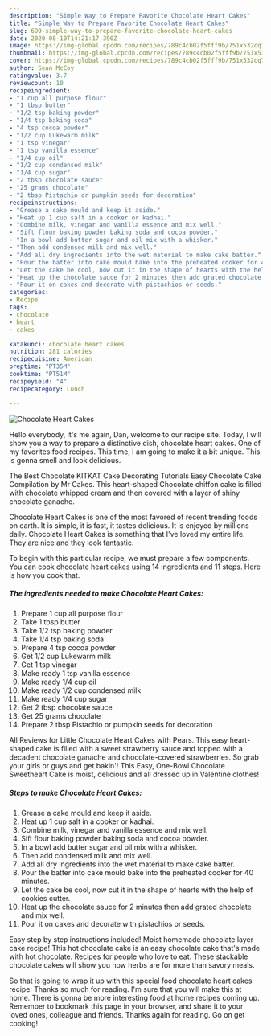 ```yaml
---
description: "Simple Way to Prepare Favorite Chocolate Heart Cakes"
title: "Simple Way to Prepare Favorite Chocolate Heart Cakes"
slug: 699-simple-way-to-prepare-favorite-chocolate-heart-cakes
date: 2020-08-10T14:21:17.390Z
image: https://img-global.cpcdn.com/recipes/789c4cb02f5fff9b/751x532cq70/chocolate-heart-cakes-recipe-main-photo.jpg
thumbnail: https://img-global.cpcdn.com/recipes/789c4cb02f5fff9b/751x532cq70/chocolate-heart-cakes-recipe-main-photo.jpg
cover: https://img-global.cpcdn.com/recipes/789c4cb02f5fff9b/751x532cq70/chocolate-heart-cakes-recipe-main-photo.jpg
author: Sean McCoy
ratingvalue: 3.7
reviewcount: 10
recipeingredient:
- "1 cup all purpose flour"
- "1 tbsp butter"
- "1/2 tsp baking powder"
- "1/4 tsp baking soda"
- "4 tsp cocoa powder"
- "1/2 cup Lukewarm milk"
- "1 tsp vinegar"
- "1 tsp vanilla essence"
- "1/4 cup oil"
- "1/2 cup condensed milk"
- "1/4 cup sugar"
- "2 tbsp chocolate sauce"
- "25 grams chocolate"
- "2 tbsp Pistachio or pumpkin seeds for decoration"
recipeinstructions:
- "Grease a cake mould and keep it aside."
- "Heat up 1 cup salt in a cooker or kadhai."
- "Combine milk, vinegar and vanilla essence and mix well."
- "Sift flour baking powder baking soda and cocoa powder."
- "In a bowl add butter sugar and oil mix with a whisker."
- "Then add condensed milk and mix well."
- "Add all dry ingredients into the wet material to make cake batter."
- "Pour the batter into cake mould bake into the preheated cooker for 40 minutes."
- "Let the cake be cool, now cut it in the shape of hearts with the help of cookies cutter."
- "Heat up the chocolate sauce for 2 minutes then add grated chocolate and mix well."
- "Pour it on cakes and decorate with pistachios or seeds."
categories:
- Recipe
tags:
- chocolate
- heart
- cakes

katakunci: chocolate heart cakes 
nutrition: 281 calories
recipecuisine: American
preptime: "PT35M"
cooktime: "PT51M"
recipeyield: "4"
recipecategory: Lunch

---
```



![Chocolate Heart Cakes](https://img-global.cpcdn.com/recipes/789c4cb02f5fff9b/751x532cq70/chocolate-heart-cakes-recipe-main-photo.jpg)

Hello everybody, it's me again, Dan, welcome to our recipe site. Today, I will show you a way to prepare a distinctive dish, chocolate heart cakes. One of my favorites food recipes. This time, I am going to make it a bit unique. This is gonna smell and look delicious.

The Best Chocolate KITKAT Cake Decorating Tutorials Easy Chocolate Cake Compilation by Mr Cakes. This heart-shaped Chocolate chiffon cake is filled with chocolate whipped cream and then covered with a layer of shiny chocolate ganache.

Chocolate Heart Cakes is one of the most favored of recent trending foods on earth. It is simple, it is fast, it tastes delicious. It is enjoyed by millions daily. Chocolate Heart Cakes is something that I've loved my entire life. They are nice and they look fantastic.


To begin with this particular recipe, we must prepare a few components. You can cook chocolate heart cakes using 14 ingredients and 11 steps. Here is how you cook that.

<!--inarticleads1-->

##### The ingredients needed to make Chocolate Heart Cakes:

1. Prepare 1 cup all purpose flour
1. Take 1 tbsp butter
1. Take 1/2 tsp baking powder
1. Take 1/4 tsp baking soda
1. Prepare 4 tsp cocoa powder
1. Get 1/2 cup Lukewarm milk
1. Get 1 tsp vinegar
1. Make ready 1 tsp vanilla essence
1. Make ready 1/4 cup oil
1. Make ready 1/2 cup condensed milk
1. Make ready 1/4 cup sugar
1. Get 2 tbsp chocolate sauce
1. Get 25 grams chocolate
1. Prepare 2 tbsp Pistachio or pumpkin seeds for decoration


All Reviews for Little Chocolate Heart Cakes with Pears. This easy heart-shaped cake is filled with a sweet strawberry sauce and topped with a decadent chocolate ganache and chocolate-covered strawberries. So grab your girls or guys and get bakin&#39;! This Easy, One-Bowl Chocolate Sweetheart Cake is moist, delicious and all dressed up in Valentine clothes! 

<!--inarticleads2-->

##### Steps to make Chocolate Heart Cakes:

1. Grease a cake mould and keep it aside.
1. Heat up 1 cup salt in a cooker or kadhai.
1. Combine milk, vinegar and vanilla essence and mix well.
1. Sift flour baking powder baking soda and cocoa powder.
1. In a bowl add butter sugar and oil mix with a whisker.
1. Then add condensed milk and mix well.
1. Add all dry ingredients into the wet material to make cake batter.
1. Pour the batter into cake mould bake into the preheated cooker for 40 minutes.
1. Let the cake be cool, now cut it in the shape of hearts with the help of cookies cutter.
1. Heat up the chocolate sauce for 2 minutes then add grated chocolate and mix well.
1. Pour it on cakes and decorate with pistachios or seeds.


Easy step by step instructions included! Moist homemade chocolate layer cake recipe! This hot chocolate cake is an easy chocolate cake that&#39;s made with hot chocolate. Recipes for people who love to eat. These stackable chocolate cakes will show you how herbs are for more than savory meals. 

So that is going to wrap it up with this special food chocolate heart cakes recipe. Thanks so much for reading. I'm sure that you will make this at home. There is gonna be more interesting food at home recipes coming up. Remember to bookmark this page in your browser, and share it to your loved ones, colleague and friends. Thanks again for reading. Go on get cooking!
